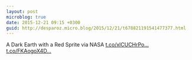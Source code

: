 ```yaml
---
layout: post
microblog: true
date: 2015-12-21 09:15 +0300
guid: http://desparoz.micro.blog/2015/12/21/t678821191541477377.html
---
```

A Dark Earth with a Red Sprite   via NASA [t.co/xlCUCHrPo...](https://t.co/xlCUCHrPoT) [t.co/FKAogoX4D...](https://t.co/FKAogoX4DU)
